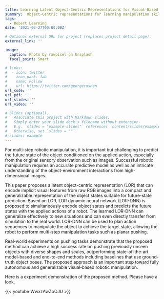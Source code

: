 ```yaml
---
title: Learning Latent Object-Centric Representations for Visual-Based Robot Manipulation
summary:  Object-Centric representations for learning manipulation skills.
tags:
  - Robert Learning
date: '2021-03-27T00:00:00Z'

# Optional external URL for project (replaces project detail page).
external_link: ''

image:
  caption: Photo by rawpixel on Unsplash
  focal_point: Smart

# links:
#  - icon: twitter
#    icon_pack: fab
#    name: Follow
#    url: https://twitter.com/georgecushen
url_code: ''
url_pdf: ''
url_slides: ''
url_video: ''

# Slides (optional).
#   Associate this project with Markdown slides.
#   Simply enter your slide deck's filename without extension.
#   E.g. `slides = "example-slides"` references `content/slides/example-slides.md`.
#   Otherwise, set `slides = ""`.
# slides: example
---
```


For multi-step robotic manipulation, it is important but challenging to predict the future state of the object conditioned on the applied action, especially from the original sensory observation such as images. Successful robotic manipulation requires an accurate predictive model as well as an intricate understanding of the object-environment interactions from high-dimensional images. 

This paper proposes a latent object-centric representation (LOR) that can encode implicit visual features from raw RGB images into a compact and generalizable representation of the object states suitable for future-state prediction. Based on LOR, LOR dynamic neural network (LOR-DNN) is proposed to simultaneously encode object states and predicts the future states with the applied actions of a robot. The learned LOR-DNN can generalize effectively to new situations and can even directly transfer from simulation to the real world. LOR-DNN can be used to plan action sequences to manipulate the object to achieve the target state, allowing the robot to perform multi-step manipulation tasks such as planar pushing. 

Real-world experiments on pushing tasks demonstrate that the proposed method can achieve a high
success rate on pushing previously unseen objects with diverse shapes and scales, outperforming state-of-the-art model-based and end-to-end methods including baselines that use ground-truth object poses. The proposed approach is an important step toward fully autonomous and generalizable visual-based robotic manipulation. 

Here is a experiment demonstration of the proposed method. Please have a look.

{{< youtube WwxzAwZbOJU >}}

